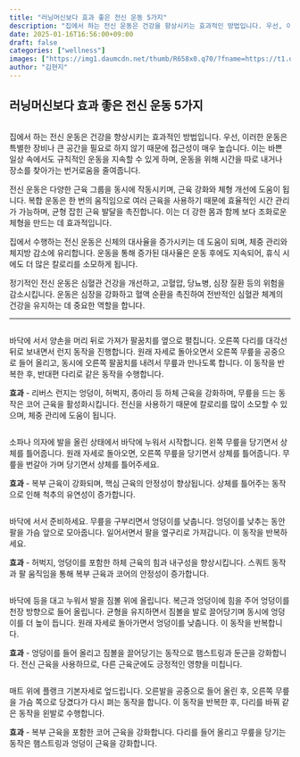 ```yaml
---
title: "러닝머신보다 효과 좋은 전신 운동 5가지"
description: "집에서 하는 전신 운동은 건강을 향상시키는 효과적인 방법입니다. 우선, 이러한 운동은 특별한 장비나 큰 공간을 필요로 하지 않기 때문에 접근성이 매우 높습니다. 이는 바쁜 일상 속에서도 규칙적인 운동을 지속할 수 있게 하며, 운동을 위해 시간을 따로 내거나 장소를 찾아"
date: 2025-01-16T16:56:00+09:00
draft: false
categories: ["wellness"]
images: ["https://img1.daumcdn.net/thumb/R658x0.q70/?fname=https://t1.daumcdn.net/news/202403/22/tenbody/20240322100600819jakg.jpg", "https://t1.daumcdn.net/news/202403/22/tenbody/20240322100601126rytf.gif", "https://t1.daumcdn.net/news/202403/22/tenbody/20240322100601664ycdi.gif", "https://t1.daumcdn.net/news/202403/22/tenbody/20240322100602430tfdi.gif", "https://t1.daumcdn.net/news/202403/22/tenbody/20240322100603013lveq.gif"]
author: "김현지"
---
```


<h2 >러닝머신보다 효과 좋은 전신 운동 5가지</h2> <figure ><img src="https://img1.daumcdn.net/thumb/R658x0.q70/?fname=https://t1.daumcdn.net/news/202403/22/tenbody/20240322100600819jakg.jpg" alt=""/></figure> <p>집에서 하는 전신 운동은 건강을 향상시키는 효과적인 방법입니다. 우선, 이러한 운동은 특별한 장비나 큰 공간을 필요로 하지 않기 때문에 접근성이 매우 높습니다. 이는 바쁜 일상 속에서도 규칙적인 운동을 지속할 수 있게 하며, 운동을 위해 시간을 따로 내거나 장소를 찾아가는 번거로움을 줄여줍니다.</p> <p>전신 운동은 다양한 근육 그룹을 동시에 작동시키며, 근육 강화와 체형 개선에 도움이 됩니다. 복합 운동은 한 번의 움직임으로 여러 근육을 사용하기 때문에 효율적인 시간 관리가 가능하며, 균형 잡힌 근육 발달을 촉진합니다. 이는 더 강한 몸과 함께 보다 조화로운 체형을 만드는 데 효과적입니다.</p> <p>집에서 수행하는 전신 운동은 신체의 대사율을 증가시키는 데 도움이 되며, 체중 관리와 체지방 감소에 유리합니다. 운동을 통해 증가된 대사율은 운동 후에도 지속되어, 휴식 시에도 더 많은 칼로리를 소모하게 됩니다.</p> <p>정기적인 전신 운동은 심혈관 건강을 개선하고, 고혈압, 당뇨병, 심장 질환 등의 위험을 감소시킵니다. 운동은 심장을 강화하고 혈액 순환을 촉진하여 전반적인 심혈관 체계의 건강을 유지하는 데 중요한 역할을 합니다.</p> <hr /> <figure ><img src="https://t1.daumcdn.net/news/202403/22/tenbody/20240322100601126rytf.gif" alt=""/></figure> <p>바닥에 서서 양손을 머리 뒤로 가져가 팔꿈치를 옆으로 펼칩니다. 오른쪽 다리를 대각선 뒤로 보내면서 런지 동작을 진행합니다. 원래 자세로 돌아오면서 오른쪽 무릎을 공중으로 들어 올리고, 동시에 오른쪽 팔꿈치를 내려서 무릎과 만나도록 합니다. 이 동작을 반복한 후, 반대편 다리로 같은 동작을 수행합니다.</p> <p><strong>효과</strong> - 리버스 런지는 엉덩이, 허벅지, 종아리 등 하체 근육을 강화하며, 무릎을 드는 동작은 코어 근육을 활성화시킵니다. 전신을 사용하기 때문에 칼로리를 많이 소모할 수 있으며, 체중 관리에 도움이 됩니다.</p> <figure ><img src="https://t1.daumcdn.net/news/202403/22/tenbody/20240322100601664ycdi.gif" alt=""/></figure> <p>소파나 의자에 발을 올린 상태에서 바닥에 누워서 시작합니다. 왼쪽 무릎을 당기면서 상체를 틀어줍니다. 원래 자세로 돌아오면, 오른쪽 무릎을 당기면서 상체를 틀어줍니다. 무릎을 번갈아 가며 당기면서 상체를 틀어주세요.</p> <p><strong>효과</strong> - 복부 근육이 강화되며, 핵심 근육의 안정성이 향상됩니다. 상체를 틀어주는 동작으로 인해 척추의 유연성이 증가합니다.</p> <figure ><img src="https://t1.daumcdn.net/news/202403/22/tenbody/20240322100602430tfdi.gif" alt=""/></figure> <p>바닥에 서서 준비하세요. 무릎을 구부리면서 엉덩이를 낮춥니다. 엉덩이를 낮추는 동안 팔을 가슴 앞으로 모아줍니다. 일어서면서 팔을 옆구리로 가져갑니다. 이 동작을 반복하세요.</p> <p><strong>효과</strong> - 허벅지, 엉덩이를 포함한 하체 근육의 힘과 내구성을 향상시킵니다. 스쿼트 동작과 팔 움직임을 통해 복부 근육과 코어의 안정성이 증가합니다.</p> <figure ><img src="https://t1.daumcdn.net/news/202403/22/tenbody/20240322100603013lveq.gif" alt=""/></figure> <p>바닥에 등을 대고 누워서 발을 짐볼 위에 올립니다. 복근과 엉덩이에 힘을 주어 엉덩이를 천장 방향으로 들어 올립니다. 균형을 유지하면서 짐볼을 발로 끌어당기며 동시에 엉덩이를 더 높이 듭니다. 원래 자세로 돌아가면서 엉덩이를 낮춥니다. 이 동작을 반복합니다.</p> <p><strong>효과</strong> - 엉덩이를 들어 올리고 짐볼을 끌어당기는 동작으로 햄스트링과 둔근을 강화합니다. 전신 근육을 사용하므로, 다른 근육군에도 긍정적인 영향을 미칩니다.</p> <figure ><img src="https://t1.daumcdn.net/news/202403/22/tenbody/20240322100603499evta.gif" alt=""/></figure> <p>매트 위에 플랭크 기본자세로 엎드립니다. 오른발을 공중으로 들어 올린 후, 오른쪽 무릎을 가슴 쪽으로 당겼다가 다시 펴는 동작을 합니다. 이 동작을 반복한 후, 다리를 바꿔 같은 동작을 왼발로 수행합니다.</p> <p><strong>효과</strong> - 복부 근육을 포함한 코어 근육을 강화합니다. 다리를 들어 올리고 무릎을 당기는 동작은 햄스트링과 엉덩이 근육을 강화합니다.</p>